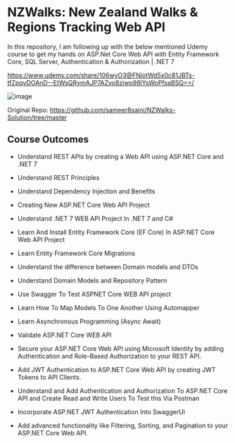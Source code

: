 # NZWalks: New Zealand Walks & Regions Tracking Web API

In this repository, I am following up with the below mentioned Udemy course to get my hands on ASP.Net Core Web API with Entity Framework Core, SQL Server, Authentication & Authorization | .NET 7

https://www.udemy.com/share/106wyO3@FNiotWd5x0c81JBTs-tfZpqvDOAnD--EtWsQRymAJP7AZvo8ziwp98lYsWoPfsaBSQ==/

![image](https://github.com/Faris-Abuali/NZWalks/assets/54215462/2e485d8b-af85-433f-b614-d4b0819bb86f)

Original Repo:
https://github.com/sameer8saini/NZWalks-Solution/tree/master

## Course Outcomes

- Understand REST APIs by creating a Web API using ASP.NET Core and .NET 7

- Understand REST Principles
  
- Understand Dependency Injection and Benefits
  
- Creating New ASP.NET Core Web API Project
  
- Understand .NET 7 WEB API Project In .NET 7 and C#
  
- Learn And Install Entity Framework Core (EF Core) In ASP.NET Core Web API Project
  
- Learn Entity Framework Core Migrations
  
- Understand the difference between Domain models and DTOs
  
- Understand Domain Models and Repository Pattern

- Use Swagger To Test ASPNET Core WEB API project
  
- Learn How To Map Models To One Another Using Automapper
  
- Learn Asynchronous Programming (Async Await)
  
- Validate ASP.NET Core WEB API
  
- Secure your ASP.NET Core Web API using Microsoft Identity by adding Authentication and Role-Based Authorization to your REST API.
  
- Add JWT Authentication to ASP.NET Core Web API by creating JWT Tokens to API Clients.
  
- Understand and Add Authentication and Authorization To ASP.NET Core API and Create Read and Write Users To Test this Via Postman
  
- Incorporate ASP.NET JWT Authentication Into SwaggerUI
  
- Add advanced functionality like Filtering, Sorting, and Pagination to your ASP.NET Core Web API.
